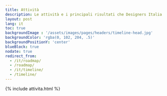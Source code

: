 ```yaml
---
title: Attività
description: Le attività e i principali risultati che Designers Italia ha raggiunto negli ultimi anni.
layout: post
lang: it
toc: true
backgroundImage : '/assets/images/pages/headers/timeline-head.jpg'
backgroundColor: 'rgba(0, 102, 204, .5)'
backgroundPositionY: 'center'
blueBlock: true
nodate: true
redirect_from:
  - /it/roadmap/
  - /roadmap/
  - /it/timeline/
  - /timeline/
---
```

{% include attivita.html %}
